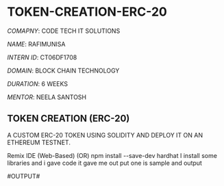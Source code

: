# TOKEN-CREATION-ERC-20

*COMAPNY*: CODE TECH IT SOLUTIONS

*NAME*: RAFIMUNISA

*INTERN ID*: CT06DF1708

*DOMAIN*: BLOCK CHAIN TECHNOLOGY

*DURATION*: 6 WEEKS

*MENTOR*: NEELA SANTOSH

## TOKEN CREATION (ERC-20)
 A CUSTOM ERC-20 TOKEN USING SOLIDITY AND DEPLOY IT ON AN ETHEREUM TESTNET.

Remix IDE (Web-Based) (OR) npm install --save-dev hardhat
I install some libraries and i gave code it gave me out put one is sample and output 

#OUTPUT#

